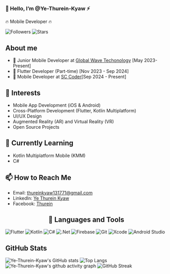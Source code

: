 ### 👋 Hello, I’m @Ye-Thurein-Kyaw ⚡
🔥 Mobile Developer 🔥

![Followers](https://img.shields.io/github/followers/Ye-Thurein-Kyaw?style=social)
![Stars](https://img.shields.io/github/stars/Ye-Thurein-Kyaw?style=social)

## **About me**

- 💼 Junior Mobile Developer at [Global Wave Techonology](https://www.linkedin.com/company/global-wave-technology/) [May 2023- Present]
- 💼 Flutter Developer (Part-time) [Nov 2023 - Sep 2024]
- 💼 Mobile Developer at [SC Coder]()[Sep 2024 - Present]

## 👀 Interests
- Mobile App Development (iOS & Android)
- Cross-Platform Development (Flutter, Kotlin Multiplatform)
- UI/UX Design
- Augmented Reality (AR) and Virtual Reality (VR)
- Open Source Projects

## 🌱 Currently Learning
- Kotlin Multiplatform Mobile (KMM)
- C#

## 📫 How to Reach Me
- Email: thureinkyaw131771@gmail.com
- LinkedIn: [Ye Thurein Kyaw](https://www.linkedin.com/in/ye-thurein-kyaw-aaa192266/)
- Facebook: [Thurein](https://www.facebook.com/profile.php?id=100047341581534&mibextid=LQQJ4d)

<h2 align="center"> 🔭 Languages and Tools</h2>

![Flutter](https://img.shields.io/badge/Flutter-02569B?style=for-the-badge&logo=flutter&logoColor=white)
![Kotlin](https://img.shields.io/badge/Kotlin-0095D5?style=for-the-badge&logo=kotlin&logoColor=white)
![C#](https://img.shields.io/badge/c%23-%23239120.svg?style=for-the-badge&logo=c-sharp&logoColor=white)
![.Net](https://img.shields.io/badge/.NET-5C2D91?style=for-the-badge&logo=.net&logoColor=white)
![Firebase](https://img.shields.io/badge/firebase-%23039BE5.svg?style=for-the-badge&logo=firebase)
![Git](https://img.shields.io/badge/Git-F05032?style=for-the-badge&logo=git&logoColor=white)
![Xcode](https://img.shields.io/badge/Xcode-1575F9?style=for-the-badge&logo=xcode&logoColor=white)
![Android Studio](https://img.shields.io/badge/Android_Studio-3DDC84?style=for-the-badge&logo=android-studio&logoColor=white)

## GitHub Stats
![Ye-Thurein-Kyaw's GitHub stats](https://github-readme-stats.vercel.app/api?username=Ye-Thurein-Kyaw&show_icons=true&theme=github_dark)
![Top Langs](https://github-readme-stats.vercel.app/api/top-langs/?username=Ye-Thurein-Kyaw&hide=javascript,html,css&layout=compact&theme=github_dark)
![Ye-Thurein-Kyaw's github activity graph](https://github-readme-activity-graph.vercel.app/graph?username=Ye-Thurein-Kyaw&theme=github-compact)
![GitHub Streak](https://streak-stats.demolab.com?user=Ye-Thurein-Kyaw&theme=merko&hide_border=true&date_format=j%20M%5B%20Y%5D&card_width=950)



<!---
Ye-Thurein-Kyaw/Ye-Thurein-Kyaw is a ✨ special ✨ repository because its `README.md` (this file) appears on your GitHub profile.
You can click the Preview link to take a look at your changes.
--->
